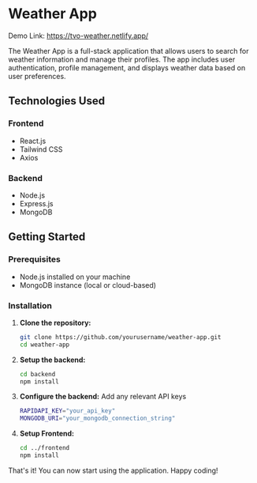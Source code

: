 # Weather App

Demo Link: https://tvo-weather.netlify.app/

The Weather App is a full-stack application that allows users to search for weather information and manage their profiles. The app includes user authentication, profile management, and displays weather data based on user preferences.

## Technologies Used

### Frontend
- React.js
- Tailwind CSS
- Axios

### Backend
- Node.js
- Express.js
- MongoDB


## Getting Started

### Prerequisites
- Node.js installed on your machine
- MongoDB instance (local or cloud-based)

### Installation

1. **Clone the repository:**
   
   ```bash
   git clone https://github.com/yourusername/weather-app.git
   cd weather-app
2. **Setup the backend:**
    ```bash
   cd backend
    npm install
3. **Configure the backend:**
   Add any relevant API keys
    ```bash
    RAPIDAPI_KEY="your_api_key"
    MONGODB_URI="your_mongodb_connection_string"
4. **Setup Frontend:**
   ```bash
   cd ../frontend
   npm install


That's it! You can now start using the application. Happy coding!


